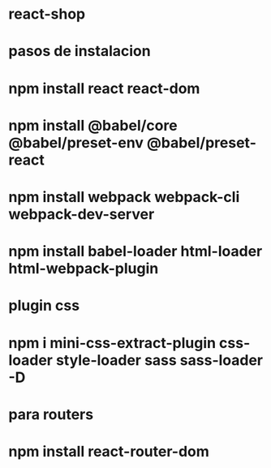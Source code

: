 # react-shop
# pasos de instalacion
# npm install react react-dom

# npm install @babel/core @babel/preset-env @babel/preset-react
# npm install webpack webpack-cli webpack-dev-server
# npm install babel-loader html-loader html-webpack-plugin

# plugin css
# npm i mini-css-extract-plugin css-loader style-loader sass sass-loader -D

# para routers
# npm install react-router-dom
